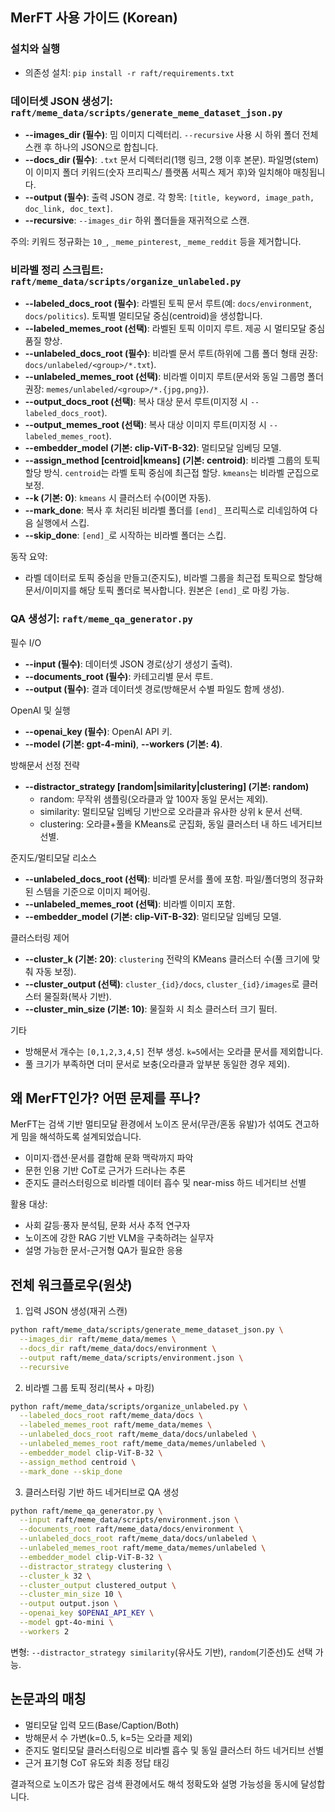 ## MerFT 사용 가이드 (Korean)

### 설치와 실행
- 의존성 설치: `pip install -r raft/requirements.txt`

### 데이터셋 JSON 생성기: `raft/meme_data/scripts/generate_meme_dataset_json.py`
- **--images_dir (필수)**: 밈 이미지 디렉터리. `--recursive` 사용 시 하위 폴더 전체 스캔 후 하나의 JSON으로 합칩니다.
- **--docs_dir (필수)**: `.txt` 문서 디렉터리(1행 링크, 2행 이후 본문). 파일명(stem)이 이미지 폴더 키워드(숫자 프리픽스/ 플랫폼 서픽스 제거 후)와 일치해야 매칭됩니다.
- **--output (필수)**: 출력 JSON 경로. 각 항목: `[title, keyword, image_path, doc_link, doc_text]`.
- **--recursive**: `--images_dir` 하위 폴더들을 재귀적으로 스캔.

주의: 키워드 정규화는 `10_`, `_meme_pinterest`, `_meme_reddit` 등을 제거합니다.

### 비라벨 정리 스크립트: `raft/meme_data/scripts/organize_unlabeled.py`
- **--labeled_docs_root (필수)**: 라벨된 토픽 문서 루트(예: `docs/environment`, `docs/politics`). 토픽별 멀티모달 중심(centroid)을 생성합니다.
- **--labeled_memes_root (선택)**: 라벨된 토픽 이미지 루트. 제공 시 멀티모달 중심 품질 향상.
- **--unlabeled_docs_root (필수)**: 비라벨 문서 루트(하위에 그룹 폴더 형태 권장: `docs/unlabeled/<group>/*.txt`).
- **--unlabeled_memes_root (선택)**: 비라벨 이미지 루트(문서와 동일 그룹명 폴더 권장: `memes/unlabeled/<group>/*.{jpg,png}`).
- **--output_docs_root (선택)**: 복사 대상 문서 루트(미지정 시 `--labeled_docs_root`).
- **--output_memes_root (선택)**: 복사 대상 이미지 루트(미지정 시 `--labeled_memes_root`).
- **--embedder_model (기본: clip-ViT-B-32)**: 멀티모달 임베딩 모델.
- **--assign_method [centroid|kmeans] (기본: centroid)**: 비라벨 그룹의 토픽 할당 방식. `centroid`는 라벨 토픽 중심에 최근접 할당. `kmeans`는 비라벨 군집으로 보정.
- **--k (기본: 0)**: `kmeans` 시 클러스터 수(0이면 자동).
- **--mark_done**: 복사 후 처리된 비라벨 폴더를 `[end]_` 프리픽스로 리네임하여 다음 실행에서 스킵.
- **--skip_done**: `[end]_`로 시작하는 비라벨 폴더는 스킵.

동작 요약:
- 라벨 데이터로 토픽 중심을 만들고(준지도), 비라벨 그룹을 최근접 토픽으로 할당해 문서/이미지를 해당 토픽 폴더로 복사합니다. 원본은 `[end]_`로 마킹 가능.

### QA 생성기: `raft/meme_qa_generator.py`
필수 I/O
- **--input (필수)**: 데이터셋 JSON 경로(상기 생성기 출력).
- **--documents_root (필수)**: 카테고리별 문서 루트.
- **--output (필수)**: 결과 데이터셋 경로(방해문서 수별 파일도 함께 생성).

OpenAI 및 실행
- **--openai_key (필수)**: OpenAI API 키.
- **--model (기본: gpt-4-mini)**, **--workers (기본: 4)**.

방해문서 선정 전략
- **--distractor_strategy [random|similarity|clustering] (기본: random)**
  - random: 무작위 샘플링(오라클과 앞 100자 동일 문서는 제외).
  - similarity: 멀티모달 임베딩 기반으로 오라클과 유사한 상위 k 문서 선택.
  - clustering: 오라클+풀을 KMeans로 군집화, 동일 클러스터 내 하드 네거티브 선별.

준지도/멀티모달 리소스
- **--unlabeled_docs_root (선택)**: 비라벨 문서를 풀에 포함. 파일/폴더명의 정규화된 스템을 기준으로 이미지 페어링.
- **--unlabeled_memes_root (선택)**: 비라벨 이미지 포함.
- **--embedder_model (기본: clip-ViT-B-32)**: 멀티모달 임베딩 모델.

클러스터링 제어
- **--cluster_k (기본: 20)**: `clustering` 전략의 KMeans 클러스터 수(풀 크기에 맞춰 자동 보정).
- **--cluster_output (선택)**: `cluster_{id}/docs`, `cluster_{id}/images`로 클러스터 물질화(복사 기반).
- **--cluster_min_size (기본: 10)**: 물질화 시 최소 클러스터 크기 필터.

기타
- 방해문서 개수는 `[0,1,2,3,4,5]` 전부 생성. `k=5`에서는 오라클 문서를 제외합니다.
- 풀 크기가 부족하면 더미 문서로 보충(오라클과 앞부분 동일한 경우 제외).

## 왜 MerFT인가? 어떤 문제를 푸나?

MerFT는 검색 기반 멀티모달 환경에서 노이즈 문서(무관/혼동 유발)가 섞여도 견고하게 밈을 해석하도록 설계되었습니다.

- 이미지·캡션·문서를 결합해 문화 맥락까지 파악
- 문헌 인용 기반 CoT로 근거가 드러나는 추론
- 준지도 클러스터링으로 비라벨 데이터 흡수 및 near-miss 하드 네거티브 선별

활용 대상:
- 사회 갈등·풍자 분석팀, 문화 서사 추적 연구자
- 노이즈에 강한 RAG 기반 VLM을 구축하려는 실무자
- 설명 가능한 문서-근거형 QA가 필요한 응용

## 전체 워크플로우(원샷)

1) 입력 JSON 생성(재귀 스캔)
```bash
python raft/meme_data/scripts/generate_meme_dataset_json.py \
  --images_dir raft/meme_data/memes \
  --docs_dir raft/meme_data/docs/environment \
  --output raft/meme_data/scripts/environment.json \
  --recursive
```

2) 비라벨 그룹 토픽 정리(복사 + 마킹)
```bash
python raft/meme_data/scripts/organize_unlabeled.py \
  --labeled_docs_root raft/meme_data/docs \
  --labeled_memes_root raft/meme_data/memes \
  --unlabeled_docs_root raft/meme_data/docs/unlabeled \
  --unlabeled_memes_root raft/meme_data/memes/unlabeled \
  --embedder_model clip-ViT-B-32 \
  --assign_method centroid \
  --mark_done --skip_done
```

3) 클러스터링 기반 하드 네거티브로 QA 생성
```bash
python raft/meme_qa_generator.py \
  --input raft/meme_data/scripts/environment.json \
  --documents_root raft/meme_data/docs/environment \
  --unlabeled_docs_root raft/meme_data/docs/unlabeled \
  --unlabeled_memes_root raft/meme_data/memes/unlabeled \
  --embedder_model clip-ViT-B-32 \
  --distractor_strategy clustering \
  --cluster_k 32 \
  --cluster_output clustered_output \
  --cluster_min_size 10 \
  --output output.json \
  --openai_key $OPENAI_API_KEY \
  --model gpt-4o-mini \
  --workers 2
```

변형: `--distractor_strategy similarity`(유사도 기반), `random`(기준선)도 선택 가능.

## 논문과의 매칭

- 멀티모달 입력 모드(Base/Caption/Both)
- 방해문서 수 가변(k=0..5, k=5는 오라클 제외)
- 준지도 멀티모달 클러스터링으로 비라벨 흡수 및 동일 클러스터 하드 네거티브 선별
- 근거 표기형 CoT 유도와 최종 정답 태깅

결과적으로 노이즈가 많은 검색 환경에서도 해석 정확도와 설명 가능성을 동시에 달성합니다.



